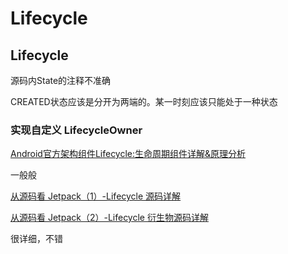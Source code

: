 # Lifecycle

## Lifecycle

源码内State的注释不准确

CREATED状态应该是分开为两端的。某一时刻应该只能处于一种状态

### 实现自定义 LifecycleOwner





[Android官方架构组件Lifecycle:生命周期组件详解&原理分析](https://juejin.cn/post/6844903773366665223#heading-16)

一般般

[从源码看 Jetpack（1）-Lifecycle 源码详解](https://juejin.cn/post/6847902220755992589#heading-16)

[从源码看 Jetpack（2）-Lifecycle 衍生物源码详解](https://juejin.cn/post/6847902220760203277)

很详细，不错